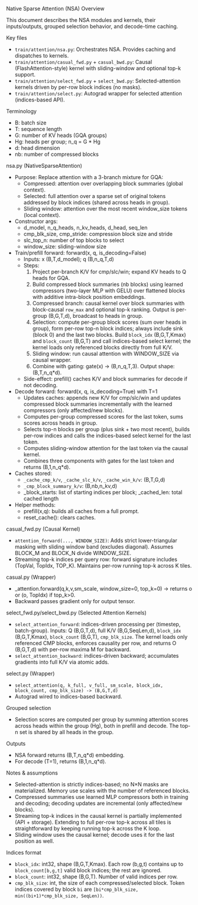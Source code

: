 Native Sparse Attention (NSA) Overview

This document describes the NSA modules and kernels, their inputs/outputs, grouped selection behavior, and decode-time caching.

Key files
- `train/attention/nsa.py`: Orchestrates NSA. Provides caching and dispatches to kernels.
- `train/attention/casual_fwd.py` + `casual_bwd.py`: Causal (FlashAttention-style) kernel with sliding-window and optional top-k support.
- `train/attention/select_fwd.py` + `select_bwd.py`: Selected-attention kernels driven by per-row block indices (no masks).
- `train/attention/select.py`: Autograd wrapper for selected attention (indices-based API).

Terminology
- B: batch size
- T: sequence length
- G: number of KV heads (GQA groups)
- Hg: heads per group; n_q = G * Hg
- d: head dimension
- nb: number of compressed blocks

nsa.py (NativeSparseAttention)
- Purpose: Replace attention with a 3-branch mixture for GQA:
  - Compressed: attention over overlapping block summaries (global context).
  - Selected: full attention over a sparse set of original tokens addressed by block indices (shared across heads in group).
  - Sliding window: attention over the most recent window_size tokens (local context).
- Constructor args:
  - d_model, n_q_heads, n_kv_heads, d_head, seq_len
  - cmp_blk_size, cmp_stride: compression block size and stride
  - slc_top_n: number of top blocks to select
  - window_size: sliding-window size
- Train/prefill forward: forward(x, q, is_decoding=False)
  - Inputs: x (B,T,d_model); q (B,n_q,T,d)
  - Steps:
    1) Project per-branch K/V for cmp/slc/win; expand KV heads to Q heads for GQA.
    2) Build compressed block summaries (nb blocks) using learned compressors (two-layer MLP with GELU) over flattened blocks with additive intra-block position embeddings.
    3) Compressed branch: causal kernel over block summaries with block-causal `row_max` and optional top-k ranking. Output is per-group (B,G,T,d), broadcast to heads in group.
    4) Selection: compute per-group block scores (sum over heads in group), form per-row top-n block indices; always include sink (block 0) and the last two blocks. Build `block_idx` (B,G,T,Kmax) and `block_count` (B,G,T) and call indices-based select kernel; the kernel loads only referenced blocks directly from full K/V.
    5) Sliding window: run causal attention with WINDOW_SIZE via causal wrapper.
    6) Combine with gating: gate(x) -> (B,n_q,T,3). Output shape: (B,T,n_q*d).
  - Side-effect: prefill() caches K/V and block summaries for decode if not decoding.
- Decode forward: forward(x, q, is_decoding=True) with T=1
  - Updates caches: appends new K/V for cmp/slc/win and updates compressed block summaries incrementally with the learned compressors (only affected/new blocks).
  - Computes per-group compressed scores for the last token, sums scores across heads in group.
  - Selects top-n blocks per group (plus sink + two most recent), builds per-row indices and calls the indices-based select kernel for the last token.
  - Computes sliding-window attention for the last token via the causal kernel.
  - Combines three components with gates for the last token and returns (B,1,n_q*d).
- Caches stored:
  - `_cache_cmp_k/v`, `_cache_slc_k/v`, `_cache_win_k/v`: (B,T,G,d)
  - `_cmp_block_summary_k/v`: (B,nb,n_kv,d)
  - _block_starts: list of starting indices per block; _cached_len: total cached length
- Helper methods:
  - prefill(x,q): builds all caches from a full prompt.
  - reset_cache(): clears caches.

casual_fwd.py (Causal Kernel)
- `attention_forward(..., WINDOW_SIZE)`: Adds strict lower-triangular masking with sliding window band (excludes diagonal). Assumes BLOCK_M and BLOCK_N divide WINDOW_SIZE.
- Streaming top-k indices per query row: forward signature includes (TopVal, TopIdx, TOP_K). Maintains per-row running top-k across K tiles.

casual.py (Wrapper)
- _attention.forward(q,k,v,sm_scale, window_size=0, top_k=0) -> returns o or (o, TopIdx) if top_k>0.
- Backward passes gradient only for output tensor.

select_fwd.py/select_bwd.py (Selected Attention Kernels)
- `select_attention_forward`: indices-driven processing per (timestep, batch-group). Inputs: Q (B,G,T,d), full K/V (B,G,SeqLen,d), `block_idx` (B,G,T,Kmax), `block_count` (B,G,T), `cmp_blk_size`. The kernel loads only referenced CMP blocks, enforces causality per row, and returns O (B,G,T,d) with per-row maxima M for backward.
- `select_attention_backward`: indices-driven backward; accumulates gradients into full K/V via atomic adds.

select.py (Wrapper)
- `select_attention(q, k_full, v_full, sm_scale, block_idx, block_count, cmp_blk_size) -> (B,G,T,d)`
- Autograd wired to indices-based backward.

Grouped selection
- Selection scores are computed per group by summing attention scores across heads within the group (Hg), both in prefill and decode. The top-n set is shared by all heads in the group.

Outputs
- NSA forward returns (B,T,n_q*d) embedding.
- For decode (T=1), returns (B,1,n_q*d).

Notes & assumptions
- Selected-attention is strictly indices-based; no N×N masks are materialized. Memory use scales with the number of referenced blocks.
- Compressed summaries use learned MLP compressors both in training and decoding; decoding updates are incremental (only affected/new blocks).
- Streaming top-k indices in the causal kernel is partially implemented (API + storage). Extending to full per-row top-k across all tiles is straightforward by keeping running top-k across the K loop.
- Sliding window uses the causal kernel; decode uses it for the last position as well.

Indices format
- `block_idx`: int32, shape (B,G,T,Kmax). Each row (b,g,t) contains up to `block_count[b,g,t]` valid block indices; the rest are ignored.
- `block_count`: int32, shape (B,G,T). Number of valid indices per row.
- `cmp_blk_size`: int, the size of each compressed/selected block. Token indices covered by block `bi` are `[bi*cmp_blk_size, min((bi+1)*cmp_blk_size, SeqLen))`.
